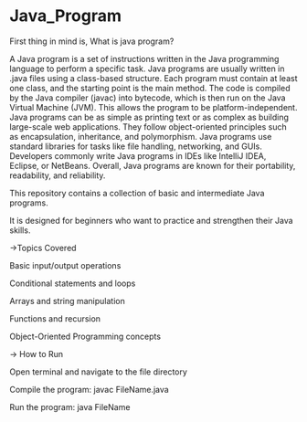 # Java_Program 
       
       
First thing in mind is, What is java program?    
  
A Java program is a set of instructions written in the Java programming language to perform a specific task. Java programs are usually written in .java files using a class-based structure. Each program must contain at least one class, and the starting point is the main method. The code is compiled by the Java compiler (javac) into bytecode, which is then run on the Java Virtual Machine (JVM). This allows the program to be platform-independent. Java programs can be as simple as printing text or as complex as building large-scale web applications. They follow object-oriented principles such as encapsulation, inheritance, and polymorphism. Java programs use standard libraries for tasks like file handling, networking, and GUIs. Developers commonly write Java programs in IDEs like IntelliJ IDEA, Eclipse, or NetBeans. Overall, Java programs are known for their portability, readability, and reliability.
 
 
This repository contains a collection of basic and intermediate Java programs.

It is designed for beginners who want to practice and strengthen their Java skills.

->Topics Covered

Basic input/output operations

Conditional statements and loops

Arrays and string manipulation

Functions and recursion

Object-Oriented Programming concepts

-> How to Run

Open terminal and navigate to the file directory

Compile the program: javac FileName.java

Run the program: java FileName

